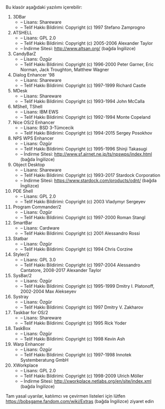 Bu klasör aşağıdaki yazılımı içerebilir:

1. 3DBar
   - – Lisans: Shareware
   - – Telif Hakkı Bildirimi: Copyright (c) 1997 Stefano Zamprogno
2. ATSHELL
   - – Lisans: GPL 2.0
   - – Telif Hakkı Bildirimi: Copyright (c) 2005-2006 Alexander Taylor
   - – İndirme Sitesi: http://www.altsan.org/ (bağda İngilizce)
3. CandyBarZ
   - – Lisans: Özgür
   - – Telif Hakkı Bildirimi: Copyright (c) 1996-2000 Peter Garner, Eric Norman, Jack Troughton, Matthew Wagner
4. Dialog Enhancer '98
   - – Lisans: Shareware
   - – Telif Hakkı Bildirimi: Copyright (c) 1997-1999 Richard Castle
5. MDesk
   - – Lisans: Shareware
   - – Telif Hakkı Bildirimi: Copyright (c) 1993-1994 John McCalla
6. MShell, TShell
   - – Lisans: IBM EWS
   - – Telif Hakkı Bildirimi: Copyright (c) 1992-1994 Monte Copeland
7. Nice OS/2 Enhancer
   - – Lisans: BSD 3-Tümcecik
   - – Telif Hakkı Bildirimi: Copyright (c) 1994-2015 Sergey Posokhov
8. NPS WPS Enhancer
   - – Lisans: Özgür
   - – Telif Hakkı Bildirimi: Copyright (c) 1995-1996 Shinji Takasugi
   - – İndirme Sitesi: http://www.sf.airnet.ne.jp/ts/npswps/index.html (bağda İngilizce)
9. Object Desktop
   - – Lisans: Shareware
   - – Telif Hakkı Bildirimi: Copyright (c) 1993-2017 Stardock Corporation
   - – İndirme Sitesi: https://www.stardock.com/products/odnt/ (bağda İngilizce)
10. PDE Shell
    - – Lisans: GPL 2.0
    - – Telif Hakkı Bildirimi: Copyright (c) 2003 Vladymyr Sergeyev
11. Program Commander/2
    - – Lisans: Özgür
    - – Telif Hakkı Bildirimi: Copyright (c) 1997-2000 Roman Stangl
12. SmartBar
    - – Lisans: Cardware
    - – Telif Hakkı Bildirimi: Copyright (c) 2001 Alessandro Rossi
13. Statbar
    - – Lisans: Özgür
    - – Telif Hakkı Bildirimi: Copyright (c) 1994 Chris Corzine
14. Styler/2
    - – Lisans: GPL 3.0
    - – Telif Hakkı Bildirimi: Copyright (c) 1997-2004 Alessandro Cantatore, 2008-2017 Alexander Taylor
15. SysBar/2
    - – Lisans: Özgür
    - – Telif Hakkı Bildirimi: Copyright (c) 1995-1999 Dmitry I. Platonoff, 2002-2004 Max Alekseyev
16. Systray
    - – Lisans: Özgür
    - – Telif Hakkı Bildirimi: Copyright (c) 1997 Dmitry V. Zakharov
17. Taskbar for OS/2
    - – Lisans: Shareware
    - – Telif Hakkı Bildirimi: Copyright (c) 1995 Rick Yoder
18. TaskBox
    - – Lisans: Özgür
    - – Telif Hakkı Bildirimi: Copyright (c) 1998 Kevin Ash
19. Warp Enhancer
    - – Lisans: Özgür
    - – Telif Hakkı Bildirimi: Copyright (c) 1997-1998 Innotek Systemberatung GmbH
20. XWorkplace
    - – Lisans: GPL 2.0
    - – Telif Hakkı Bildirimi: Copyright (c) 1998-2009 Ulrich Möller
    - – İndirme Sitesi: http://xworkplace.netlabs.org/en/site/index.xml (bağda İngilizce)

Tam yasal uyarılar, katılımcı ve çevirmen listeleri için lütfen https://bobsgame.fandom.com/wiki/Extras (bağda İngilizce) ziyaret edin
